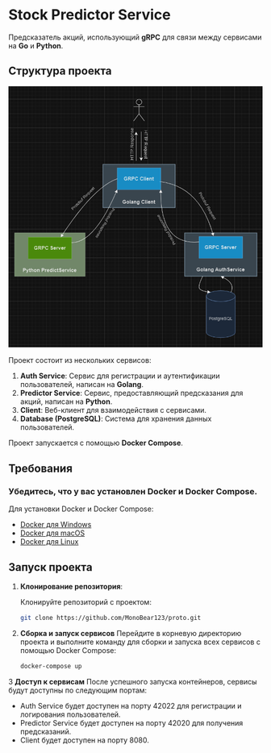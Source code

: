 # Stock Predictor Service
Предсказатель акций, использующий **gRPC** для связи между сервисами на **Go** и **Python**.

## Структура проекта
![Структура проекта](art/structure.png)

Проект состоит из нескольких сервисов:

1. **Auth Service**: Сервис для регистрации и аутентификации пользователей, написан на **Golang**.
2. **Predictor Service**: Сервис, предоставляющий предсказания для акций, написан на **Python**.
3. **Client**: Веб-клиент для взаимодействия с сервисами.
4. **Database (PostgreSQL)**: Система для хранения данных пользователей.

Проект запускается с помощью **Docker Compose**.

## Требования

### Убедитесь, что у вас установлен Docker и Docker Compose.

Для установки Docker и Docker Compose:

- [Docker для Windows](https://docs.docker.com/desktop/setup/install/windows-install/)
- [Docker для macOS](https://docs.docker.com/desktop/setup/install/mac-install/)
- [Docker для Linux](https://docs.docker.com/engine/install/)

## Запуск проекта

1. **Клонирование репозитория**:

   Клонируйте репозиторий с проектом:

   ```bash
   git clone https://github.com/MonoBear123/proto.git
   
2. **Сборка и запуск сервисов**
   Перейдите в корневую директорию проекта и выполните команду для сборки и запуска всех сервисов с помощью Docker Compose:

   ```bash
   docker-compose up

3 **Доступ к сервисам**
После успешного запуска контейнеров, сервисы будут доступны по следующим портам:

- Auth Service будет доступен на порту 42022 для регистрации и логирования пользователей.
- Predictor Service будет доступен на порту 42020 для получения предсказаний.
- Client будет доступен на порту 8080.
     
